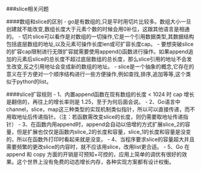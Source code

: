 ###slice相关问题

 ####数组和slice的区别
    - go是有数组的,只是平时用切片比较多。数组大小一旦创建就不能改变,数组长度大于元素个数的时候会用0补位，这跟其他语言是相通的。
    - 切片slice可以看作是对数组的一切操作,它是一个引用数据类型,其数据结构包括底层数组的地址,以及元素可操作长度len或可扩容长度cap。
    - 要想突破slice的扩容cap限制进行无限扩容就需要使用append()函数进行操作。如果append追加的元素后slice的总长度不超过底层数组的总长度，那么slice引用的地址不会发生改变,反之引用地址会变成新的数组的地址。
    - slice是一个抽象的概念,它存在的意义在于方便对一个顺序结构进行一些方便操作,例如查找,排序,追加等等,这个类似于python的list。
    
####slice扩容规则
    - 1、内置append函数在现有数组的长度 < 1024 时 cap 增长是翻倍的，再往上的增长率则是 1.25，至于为何后面会说。
    - 2、Go语言中channel，slice，map这三种类型的实现机制类似指针，所以可以直接传递，而不用取地址后传递指针。（注：若函数需改变slice的长度，则仍需要取地址传递指针）
    - 3、在函数内用append时，append会自动以倍增的方式扩展slice_2的容量，但是扩展也仅仅是函数内slice_2的长度和容量，slice_1的长度和容量是没变的，所以在函数外打印时看起来就是没变。
    - 4、当程序要求slice的容量超大并且需要频繁的更改slice的内容时，就不应该用slice，改用list更合适。
    - 5、Go 在 append 和 copy 方面的开销是可预知+可控的，应用上简单的调优有很好的效果。这个世界上没有免费的动态增长内存，各种实现方案都有设计权衡。